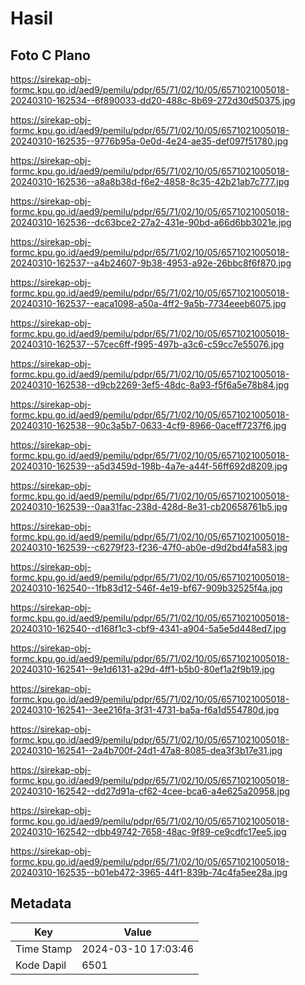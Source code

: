 # Hasil

## Foto C Plano

https://sirekap-obj-formc.kpu.go.id/aed9/pemilu/pdpr/65/71/02/10/05/6571021005018-20240310-162534--6f890033-dd20-488c-8b69-272d30d50375.jpg

https://sirekap-obj-formc.kpu.go.id/aed9/pemilu/pdpr/65/71/02/10/05/6571021005018-20240310-162535--9776b95a-0e0d-4e24-ae35-def097f51780.jpg

https://sirekap-obj-formc.kpu.go.id/aed9/pemilu/pdpr/65/71/02/10/05/6571021005018-20240310-162536--a8a8b38d-f6e2-4858-8c35-42b21ab7c777.jpg

https://sirekap-obj-formc.kpu.go.id/aed9/pemilu/pdpr/65/71/02/10/05/6571021005018-20240310-162536--dc63bce2-27a2-431e-90bd-a66d6bb3021e.jpg

https://sirekap-obj-formc.kpu.go.id/aed9/pemilu/pdpr/65/71/02/10/05/6571021005018-20240310-162537--a4b24607-9b38-4953-a92e-26bbc8f6f870.jpg

https://sirekap-obj-formc.kpu.go.id/aed9/pemilu/pdpr/65/71/02/10/05/6571021005018-20240310-162537--eaca1098-a50a-4ff2-9a5b-7734eeeb6075.jpg

https://sirekap-obj-formc.kpu.go.id/aed9/pemilu/pdpr/65/71/02/10/05/6571021005018-20240310-162537--57cec6ff-f995-497b-a3c6-c59cc7e55076.jpg

https://sirekap-obj-formc.kpu.go.id/aed9/pemilu/pdpr/65/71/02/10/05/6571021005018-20240310-162538--d9cb2269-3ef5-48dc-8a93-f5f6a5e78b84.jpg

https://sirekap-obj-formc.kpu.go.id/aed9/pemilu/pdpr/65/71/02/10/05/6571021005018-20240310-162538--90c3a5b7-0633-4cf9-8966-0aceff7237f6.jpg

https://sirekap-obj-formc.kpu.go.id/aed9/pemilu/pdpr/65/71/02/10/05/6571021005018-20240310-162539--a5d3459d-198b-4a7e-a44f-56ff692d8209.jpg

https://sirekap-obj-formc.kpu.go.id/aed9/pemilu/pdpr/65/71/02/10/05/6571021005018-20240310-162539--0aa31fac-238d-428d-8e31-cb20658761b5.jpg

https://sirekap-obj-formc.kpu.go.id/aed9/pemilu/pdpr/65/71/02/10/05/6571021005018-20240310-162539--c6279f23-f236-47f0-ab0e-d9d2bd4fa583.jpg

https://sirekap-obj-formc.kpu.go.id/aed9/pemilu/pdpr/65/71/02/10/05/6571021005018-20240310-162540--1fb83d12-546f-4e19-bf67-909b32525f4a.jpg

https://sirekap-obj-formc.kpu.go.id/aed9/pemilu/pdpr/65/71/02/10/05/6571021005018-20240310-162540--d168f1c3-cbf9-4341-a904-5a5e5d448ed7.jpg

https://sirekap-obj-formc.kpu.go.id/aed9/pemilu/pdpr/65/71/02/10/05/6571021005018-20240310-162541--9e1d6131-a29d-4ff1-b5b0-80ef1a2f9b19.jpg

https://sirekap-obj-formc.kpu.go.id/aed9/pemilu/pdpr/65/71/02/10/05/6571021005018-20240310-162541--3ee216fa-3f31-4731-ba5a-f6a1d554780d.jpg

https://sirekap-obj-formc.kpu.go.id/aed9/pemilu/pdpr/65/71/02/10/05/6571021005018-20240310-162541--2a4b700f-24d1-47a8-8085-dea3f3b17e31.jpg

https://sirekap-obj-formc.kpu.go.id/aed9/pemilu/pdpr/65/71/02/10/05/6571021005018-20240310-162542--dd27d91a-cf62-4cee-bca6-a4e625a20958.jpg

https://sirekap-obj-formc.kpu.go.id/aed9/pemilu/pdpr/65/71/02/10/05/6571021005018-20240310-162542--dbb49742-7658-48ac-9f89-ce9cdfc17ee5.jpg

https://sirekap-obj-formc.kpu.go.id/aed9/pemilu/pdpr/65/71/02/10/05/6571021005018-20240310-162535--b01eb472-3965-44f1-839b-74c4fa5ee28a.jpg


## Metadata

| Key        | Value               |
| ---------- | ------------------- |
| Time Stamp | 2024-03-10 17:03:46 |
| Kode Dapil | 6501                |



